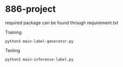 # 886-project
required package can be found through requirement.txt

Training
```
python3 main-label-generator.py
```
Testing
```
python3 main-inference-label.py
```
